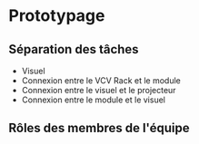 # Prototypage

## Séparation des tâches 
- Visuel
- Connexion entre le VCV Rack et le module 
- Connexion entre le visuel et le projecteur
- Connexion entre le module et le visuel

## Rôles des membres de l'équipe 
